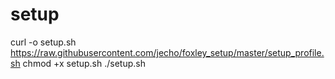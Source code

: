 # setup
curl -o setup.sh https://raw.githubusercontent.com/jecho/foxley_setup/master/setup_profile.sh
chmod +x setup.sh
./setup.sh
